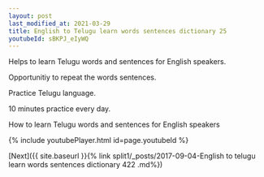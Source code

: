 ```yaml
---
layout: post
last_modified_at: 2021-03-29
title: English to Telugu learn words sentences dictionary 25 
youtubeId: sBKPJ_eIyWQ
---
```

 
 
Helps to learn Telugu words and sentences for English speakers.

Opportunitiy to repeat the words sentences. 

Practice Telugu language. 
 
10 minutes practice every day. 
 
How to learn Telugu words and sentences for English speakers 
 
{% include youtubePlayer.html id=page.youtubeId %}
 
 
[Next]({{ site.baseurl }}{% link  split1/_posts/2017-09-04-English to telugu learn words sentences dictionary 422 .md%})
 
